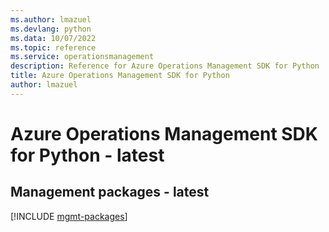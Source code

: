 ```yaml
---
ms.author: lmazuel
ms.devlang: python
ms.data: 10/07/2022
ms.topic: reference
ms.service: operationsmanagement
description: Reference for Azure Operations Management SDK for Python
title: Azure Operations Management SDK for Python
author: lmazuel
---
```

# Azure Operations Management SDK for Python - latest

## Management packages - latest
[!INCLUDE [mgmt-packages](operations-management-mgmt-index.md)]